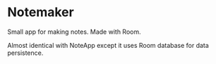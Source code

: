 # Notemaker
Small app for making notes. Made with Room.

Almost identical with NoteApp except it uses Room database for data persistence.
